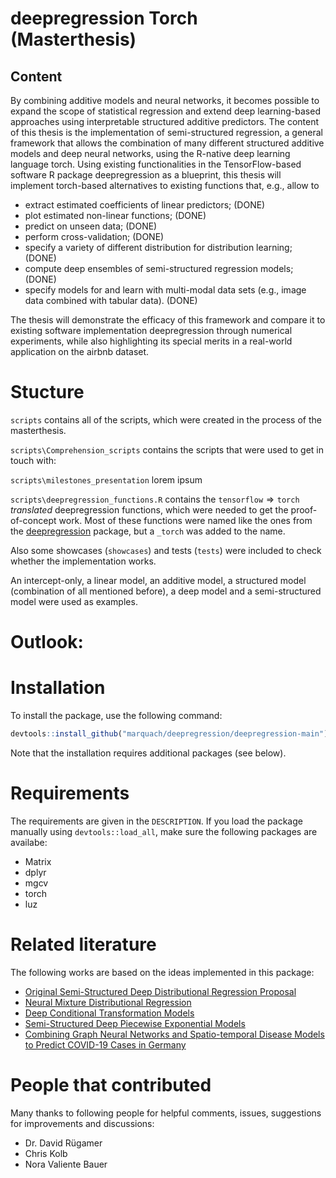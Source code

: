 
# deepregression Torch (Masterthesis)
## Content

By combining additive models and neural networks, it becomes possible to expand the scope of statistical regression and extend deep learning-based approaches using interpretable structured additive predictors. The content of this thesis is the implementation of semi-structured regression, a general framework that allows the combination of many different structured additive models and deep neural networks, using the R-native deep learning language torch. Using existing functionalities in the TensorFlow-based software R package deepregression as a blueprint, this thesis will implement torch-based alternatives to existing functions that, e.g., allow to 

- extract estimated coefficients of linear predictors; (DONE)
- plot estimated non-linear functions; (DONE)
- predict on unseen data; (DONE)
- perform cross-validation; (DONE)
- specify a variety of different distribution for distribution learning; (DONE)
- compute deep ensembles of semi-structured regression models; (DONE)
- specify models for and learn with multi-modal data sets (e.g., image data combined with tabular data). (DONE)

The thesis will demonstrate the efficacy of this framework and compare it to existing software implementation deepregression through numerical experiments, while also highlighting its special merits in a real-world application on the airbnb dataset. 


# Stucture

`scripts` contains all of the scripts, which were created in the process of the masterthesis.

`scripts\Comprehension_scripts` contains the scripts that were used to get in touch with: 

 
 `scripts\milestones_presentation` lorem ipsum


`scripts\deepregression_functions.R` contains the $\texttt{tensorflow} \Rightarrow \texttt{torch}$  *translated* deepregression functions, which were needed to get the proof-of-concept work. 
Most of these functions were named like the ones from the [deepregression](https://github.com/neural-structured-additive-learning/deepregression) package, but a `_torch` was added to the name.

Also some showcases (`showcases`) and tests (`tests`) were included to check whether the implementation works.

An intercept-only, a linear model, an additive model, a structured model (combination of all mentioned before), a deep model and a semi-structured model were used as examples. 

# Outlook:

# Installation

To install the package, use the following command:
``` r
devtools::install_github("marquach/deepregression/deepregression-main")
```
Note that the installation requires additional packages (see below).

# Requirements

The requirements are given in the `DESCRIPTION`. If you load the package manually using `devtools::load_all`, make sure the following packages are availabe:

  - Matrix
  - dplyr
  - mgcv
  - torch
  - luz



# Related literature

The following works are based on the ideas implemented in this package:

* [Original Semi-Structured Deep Distributional Regression Proposal](https://arxiv.org/abs/2002.05777)
* [Neural Mixture Distributional Regression](https://arxiv.org/abs/2010.06889)
* [Deep Conditional Transformation Models](https://arxiv.org/abs/2010.07860)
* [Semi-Structured Deep Piecewise Exponential Models](https://arxiv.org/abs/2011.05824)
* [Combining Graph Neural Networks and Spatio-temporal Disease Models to Predict COVID-19 Cases in Germany](https://arxiv.org/abs/2101.00661)

# People that contributed

Many thanks to following people for helpful comments, issues, suggestions for improvements and discussions: 

* Dr. David Rügamer
* Chris Kolb
* Nora Valiente Bauer
